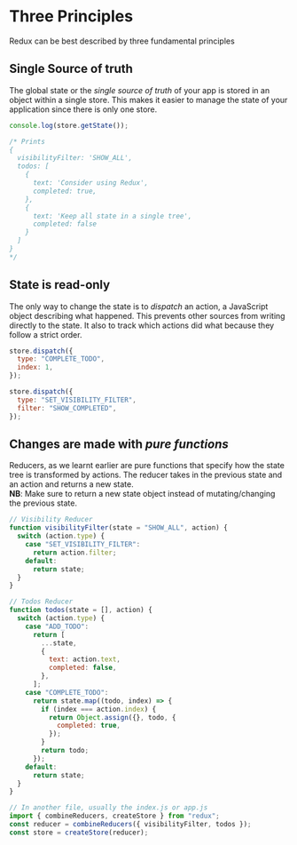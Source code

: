 # Three Principles

Redux can be best described by three fundamental principles

## Single Source of truth

The global state or the _single source of truth_ of your app is stored in an object within a single store. This makes it easier to manage the state of your application since there is only one store.

```js
console.log(store.getState());

/* Prints
{
  visibilityFilter: 'SHOW_ALL',
  todos: [
    {
      text: 'Consider using Redux',
      completed: true,
    },
    {
      text: 'Keep all state in a single tree',
      completed: false
    }
  ]
}
*/
```

## State is read-only

The only way to change the state is to _dispatch_ an action, a JavaScript object describing what happened. This prevents other sources from writing directly to the state. It also to track which actions did what because they follow a strict order.

```js
store.dispatch({
  type: "COMPLETE_TODO",
  index: 1,
});

store.dispatch({
  type: "SET_VISIBILITY_FILTER",
  filter: "SHOW_COMPLETED",
});
```

## Changes are made with _pure functions_

Reducers, as we learnt earlier are pure functions that specify how the state tree is transformed by actions. The reducer takes in the previous state and an action and returns a new state.  
**NB**: Make sure to return a new state object instead of mutating/changing the previous state.

```js
// Visibility Reducer
function visibilityFilter(state = "SHOW_ALL", action) {
  switch (action.type) {
    case "SET_VISIBILITY_FILTER":
      return action.filter;
    default:
      return state;
  }
}

// Todos Reducer
function todos(state = [], action) {
  switch (action.type) {
    case "ADD_TODO":
      return [
        ...state,
        {
          text: action.text,
          completed: false,
        },
      ];
    case "COMPLETE_TODO":
      return state.map((todo, index) => {
        if (index === action.index) {
          return Object.assign({}, todo, {
            completed: true,
          });
        }
        return todo;
      });
    default:
      return state;
  }
}

// In another file, usually the index.js or app.js
import { combineReducers, createStore } from "redux";
const reducer = combineReducers({ visibilityFilter, todos });
const store = createStore(reducer);
```
